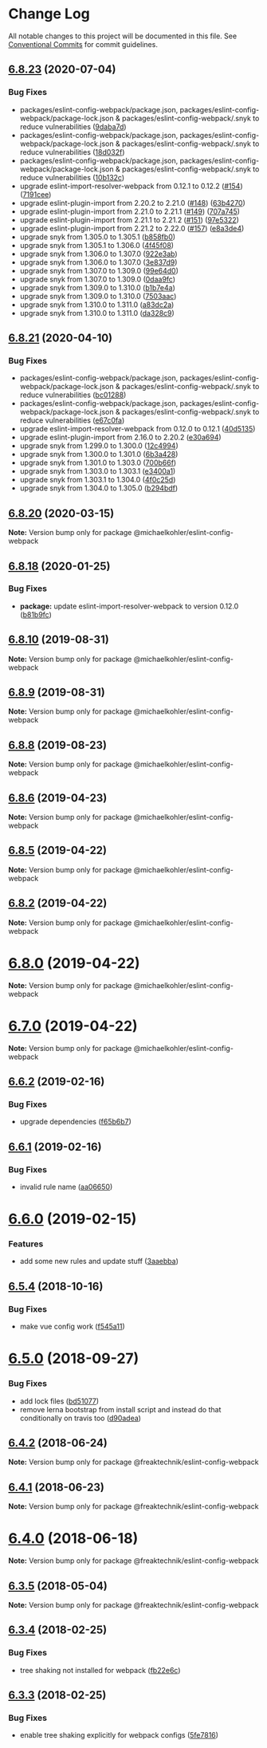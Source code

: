# Change Log

All notable changes to this project will be documented in this file.
See [Conventional Commits](https://conventionalcommits.org) for commit guidelines.

## [6.8.23](https://github.com/michaelkohler/eslint-configs/compare/v6.8.21...v6.8.23) (2020-07-04)


### Bug Fixes

* packages/eslint-config-webpack/package.json, packages/eslint-config-webpack/package-lock.json & packages/eslint-config-webpack/.snyk to reduce vulnerabilities ([9daba7d](https://github.com/michaelkohler/eslint-configs/commit/9daba7d03a4d00192c49d10d546ad2838705a295))
* packages/eslint-config-webpack/package.json, packages/eslint-config-webpack/package-lock.json & packages/eslint-config-webpack/.snyk to reduce vulnerabilities ([18d032f](https://github.com/michaelkohler/eslint-configs/commit/18d032fb818c0d916578d7bf8ce10b116eaf115c))
* packages/eslint-config-webpack/package.json, packages/eslint-config-webpack/package-lock.json & packages/eslint-config-webpack/.snyk to reduce vulnerabilities ([10b132c](https://github.com/michaelkohler/eslint-configs/commit/10b132c4979e5c8621c5b1e7f6c4a26ee268b20d))
* upgrade eslint-import-resolver-webpack from 0.12.1 to 0.12.2 ([#154](https://github.com/michaelkohler/eslint-configs/issues/154)) ([7191cee](https://github.com/michaelkohler/eslint-configs/commit/7191cee7137875efacc1fa09500105d50d2c58d7))
* upgrade eslint-plugin-import from 2.20.2 to 2.21.0 ([#148](https://github.com/michaelkohler/eslint-configs/issues/148)) ([63b4270](https://github.com/michaelkohler/eslint-configs/commit/63b427063a768658557089f5d34ac7d7dee59736))
* upgrade eslint-plugin-import from 2.21.0 to 2.21.1 ([#149](https://github.com/michaelkohler/eslint-configs/issues/149)) ([707a745](https://github.com/michaelkohler/eslint-configs/commit/707a745abc65151d71ba9d70a334b999505bec2d))
* upgrade eslint-plugin-import from 2.21.1 to 2.21.2 ([#151](https://github.com/michaelkohler/eslint-configs/issues/151)) ([97e5322](https://github.com/michaelkohler/eslint-configs/commit/97e5322bb1affafd944e8f1989b0045f616fda94))
* upgrade eslint-plugin-import from 2.21.2 to 2.22.0 ([#157](https://github.com/michaelkohler/eslint-configs/issues/157)) ([e8a3de4](https://github.com/michaelkohler/eslint-configs/commit/e8a3de4da5bdb54b06ad16a9bbf942c23f1f0f79))
* upgrade snyk from 1.305.0 to 1.305.1 ([b858fb0](https://github.com/michaelkohler/eslint-configs/commit/b858fb08cb5eb3f2d604361798ef174266d4114e))
* upgrade snyk from 1.305.1 to 1.306.0 ([4f45f08](https://github.com/michaelkohler/eslint-configs/commit/4f45f08447b63bc0918fed7b3e79097f474b58e0))
* upgrade snyk from 1.306.0 to 1.307.0 ([922e3ab](https://github.com/michaelkohler/eslint-configs/commit/922e3abfe3726c2a8722a454f9bc6985cf7decaf))
* upgrade snyk from 1.306.0 to 1.307.0 ([3e837d9](https://github.com/michaelkohler/eslint-configs/commit/3e837d91db114519c0a28bd85ba17e0b7caf8b4b))
* upgrade snyk from 1.307.0 to 1.309.0 ([99e64d0](https://github.com/michaelkohler/eslint-configs/commit/99e64d081cfcd6d7b1c9a6c4d7c1ed323f6acabc))
* upgrade snyk from 1.307.0 to 1.309.0 ([0daa9fc](https://github.com/michaelkohler/eslint-configs/commit/0daa9fc6b05f751f1e7bede6e66fe6410815263f))
* upgrade snyk from 1.309.0 to 1.310.0 ([b1b7e4a](https://github.com/michaelkohler/eslint-configs/commit/b1b7e4a6eb913619f1134fec31e897379ef78fbe))
* upgrade snyk from 1.309.0 to 1.310.0 ([7503aac](https://github.com/michaelkohler/eslint-configs/commit/7503aacd0929e897527abdfdc2bc65f2b1d48c15))
* upgrade snyk from 1.310.0 to 1.311.0 ([a83dc2a](https://github.com/michaelkohler/eslint-configs/commit/a83dc2a4623cf4d12566643fcc3d21474fe1f4a4))
* upgrade snyk from 1.310.0 to 1.311.0 ([da328c9](https://github.com/michaelkohler/eslint-configs/commit/da328c990fe708cf5c9cae1bcee5c831fa6a141e))





## [6.8.21](https://github.com/michaelkohler/eslint-configs/compare/v6.8.20...v6.8.21) (2020-04-10)


### Bug Fixes

* packages/eslint-config-webpack/package.json, packages/eslint-config-webpack/package-lock.json & packages/eslint-config-webpack/.snyk to reduce vulnerabilities ([bc01288](https://github.com/michaelkohler/eslint-configs/commit/bc012883cc6baaddddd6c6be4dcfd2ff7b902b7d))
* packages/eslint-config-webpack/package.json, packages/eslint-config-webpack/package-lock.json & packages/eslint-config-webpack/.snyk to reduce vulnerabilities ([e67c0fa](https://github.com/michaelkohler/eslint-configs/commit/e67c0fac2e114ae6a989b39e4def194f915850a2))
* upgrade eslint-import-resolver-webpack from 0.12.0 to 0.12.1 ([40d5135](https://github.com/michaelkohler/eslint-configs/commit/40d513589d87e725209338fc614f94c52b8b22fa))
* upgrade eslint-plugin-import from 2.16.0 to 2.20.2 ([e30a694](https://github.com/michaelkohler/eslint-configs/commit/e30a69462f8f668cd3411d4656b5dce8ad8cb59d))
* upgrade snyk from 1.299.0 to 1.300.0 ([12c4994](https://github.com/michaelkohler/eslint-configs/commit/12c49946b7fa0cdde879f8803738d2977d31431d))
* upgrade snyk from 1.300.0 to 1.301.0 ([6b3a428](https://github.com/michaelkohler/eslint-configs/commit/6b3a428aa4d47385ea3034e0ffbbc95d8722d3ba))
* upgrade snyk from 1.301.0 to 1.303.0 ([700b66f](https://github.com/michaelkohler/eslint-configs/commit/700b66fd0e55e1d2e49094f98dcfb34d2384927d))
* upgrade snyk from 1.303.0 to 1.303.1 ([e3400a1](https://github.com/michaelkohler/eslint-configs/commit/e3400a1ad8995576f85240e1491136c4b02aa296))
* upgrade snyk from 1.303.1 to 1.304.0 ([4f0c25d](https://github.com/michaelkohler/eslint-configs/commit/4f0c25dd1b1298f3b3b52b13cd39684b7296aadb))
* upgrade snyk from 1.304.0 to 1.305.0 ([b294bdf](https://github.com/michaelkohler/eslint-configs/commit/b294bdf6e1c1d875e729bf01f70ce2e04c81697e))





## [6.8.20](https://github.com/michaelkohler/eslint-configs/compare/v6.8.19...v6.8.20) (2020-03-15)

**Note:** Version bump only for package @michaelkohler/eslint-config-webpack





## [6.8.18](https://github.com/michaelkohler/eslint-configs/compare/v6.8.17...v6.8.18) (2020-01-25)


### Bug Fixes

* **package:** update eslint-import-resolver-webpack to version 0.12.0 ([b81b9fc](https://github.com/michaelkohler/eslint-configs/commit/b81b9fca724eeff7bc908175a0fe1c072176db4a))





## [6.8.10](https://github.com/michaelkohler/eslint-configs/compare/v6.8.9...v6.8.10) (2019-08-31)

**Note:** Version bump only for package @michaelkohler/eslint-config-webpack





## [6.8.9](https://github.com/michaelkohler/eslint-configs/compare/v6.8.8...v6.8.9) (2019-08-31)

**Note:** Version bump only for package @michaelkohler/eslint-config-webpack





## [6.8.8](https://github.com/michaelkohler/eslint-configs/compare/v6.8.7...v6.8.8) (2019-08-23)

**Note:** Version bump only for package @michaelkohler/eslint-config-webpack





## [6.8.6](https://github.com/michaelkohler/eslint-configs/compare/v6.8.5...v6.8.6) (2019-04-23)

**Note:** Version bump only for package @michaelkohler/eslint-config-webpack





## [6.8.5](https://github.com/michaelkohler/eslint-configs/compare/v6.8.4...v6.8.5) (2019-04-22)

**Note:** Version bump only for package @michaelkohler/eslint-config-webpack





## [6.8.2](https://github.com/michaelkohler/eslint-configs/compare/v6.8.1...v6.8.2) (2019-04-22)

**Note:** Version bump only for package @michaelkohler/eslint-config-webpack





# [6.8.0](https://github.com/michaelkohler/eslint-configs/compare/v6.6.3...v6.8.0) (2019-04-22)

**Note:** Version bump only for package @michaelkohler/eslint-config-webpack





# [6.7.0](https://github.com/michaelkohler/eslint-configs/compare/v6.6.3...v6.7.0) (2019-04-22)

**Note:** Version bump only for package @michaelkohler/eslint-config-webpack





## [6.6.2](https://github.com/freaktechnik/eslint-configs/compare/v6.6.1...v6.6.2) (2019-02-16)


### Bug Fixes

* upgrade dependencies ([f65b6b7](https://github.com/freaktechnik/eslint-configs/commit/f65b6b7))





## [6.6.1](https://github.com/freaktechnik/eslint-configs/compare/v6.6.0...v6.6.1) (2019-02-16)


### Bug Fixes

* invalid rule name ([aa06650](https://github.com/freaktechnik/eslint-configs/commit/aa06650))





# [6.6.0](https://github.com/freaktechnik/eslint-configs/compare/v6.5.4...v6.6.0) (2019-02-15)


### Features

* add some new rules and update stuff ([3aaebba](https://github.com/freaktechnik/eslint-configs/commit/3aaebba))





## [6.5.4](https://github.com/freaktechnik/eslint-configs/compare/v6.5.3...v6.5.4) (2018-10-16)


### Bug Fixes

* make vue config work ([f545a11](https://github.com/freaktechnik/eslint-configs/commit/f545a11))





<a name="6.5.0"></a>
# [6.5.0](https://github.com/freaktechnik/eslint-configs/compare/v6.4.4...v6.5.0) (2018-09-27)


### Bug Fixes

* add lock files ([bd51077](https://github.com/freaktechnik/eslint-configs/commit/bd51077))
* remove lerna bootstrap from install script and instead do that conditionally on travis too ([d90adea](https://github.com/freaktechnik/eslint-configs/commit/d90adea))





<a name="6.4.2"></a>
## [6.4.2](https://github.com/freaktechnik/eslint-configs/compare/v6.4.1...v6.4.2) (2018-06-24)




**Note:** Version bump only for package @freaktechnik/eslint-config-webpack

<a name="6.4.1"></a>
## [6.4.1](https://github.com/freaktechnik/eslint-configs/compare/v6.4.0...v6.4.1) (2018-06-23)




**Note:** Version bump only for package @freaktechnik/eslint-config-webpack

<a name="6.4.0"></a>
# [6.4.0](https://github.com/freaktechnik/eslint-configs/compare/v6.3.5...v6.4.0) (2018-06-18)




**Note:** Version bump only for package @freaktechnik/eslint-config-webpack

<a name="6.3.5"></a>
## [6.3.5](https://github.com/freaktechnik/eslint-configs/compare/v6.3.4...v6.3.5) (2018-05-04)




**Note:** Version bump only for package @freaktechnik/eslint-config-webpack

<a name="6.3.4"></a>
## [6.3.4](https://github.com/freaktechnik/eslint-configs/compare/v6.3.3...v6.3.4) (2018-02-25)


### Bug Fixes

* tree shaking not installed for webpack ([fb22e6c](https://github.com/freaktechnik/eslint-configs/commit/fb22e6c))




<a name="6.3.3"></a>
## [6.3.3](https://github.com/freaktechnik/eslint-configs/compare/v6.3.2...v6.3.3) (2018-02-25)


### Bug Fixes

* enable tree shaking explicitly for webpack configs ([5fe7816](https://github.com/freaktechnik/eslint-configs/commit/5fe7816))
